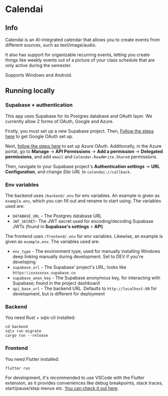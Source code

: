 # Calendai
## Info
Calendai is an AI-integrated calendar that allows you to create events from different sources, such as text/image/audio.

It also has support for organizable recurring events, 
letting you create things like weekly events out of a picture of your class schedule that are only active during the semester.

Supports Windows and Android.

## Running locally
### Supabase + authentication
This app uses Supabase for its Postgres database and OAuth layer. We currently allow 2 forms of OAuth, Google and Azure. 

Firstly, you must set up a new Supabase project. 
Then, [Follow the steps here](https://supabase.com/docs/guides/auth/social-login/auth-google?queryGroups=framework&framework=nextjs) to get Google OAuth set up.

Next, [follow the steps here](https://supabase.com/docs/guides/auth/social-login/auth-azure) to set up Azure OAuth.
Additionally, in the Azure portal, go to **Manage** -> **API Permissions** -> **Add a permission** -> **Delegated permissions**, 
and add `email` and `Calendar.ReadWrite.Shared` permissions. 

Then, navigate to your Supabase project's **Authentication settings** -> **URL Configuration**, and change *Site URL* to `calendai://callback`.

### Env variables
The backend uses `/backend/.env` for env variables. An example is given as `example.env`, which you can fill out and rename to start using.
The variables used are:
- `DATABASE_URL` - The Postgres database URL
- `JWT_SECRET`- The JWT secret used for encoding/decoding Supabase JWTs (found in **Supabase's settings** > **API**)

The frontend uses `/frontend/.env` for env variables. Likewise, an example is given as `example.env`.
The variables used are:
- `env_type` - The environment type, used for manually installing Windows deep linking manually during development. Set to DEV if you're developing
- `supabase_url` - The Supabase' project's URL; looks like `https:\\xxxxxxxx.supabase.co`
- `supabase_anon_key` - The Supabase anonymous key, for interacting with Supabase; found in the project dashboard
- `api_base_url` - The backend URL. Defaults to `http://localhost:80` for development, but is different for deployment

### Backend
You need Rust + sqlx-cli installed:
```
cd backend
sqlx run migrate
cargo run --release
```

### Frontend
You need Flutter installed:
```
flutter run
```

For development, it's recommended to use VSCode with the Flutter extension, as it provides conveniences like debug breakpoints, stack traces, start/pause/step menus etc.
[You can check it out here](https://docs.flutter.dev/tools/vs-code).

